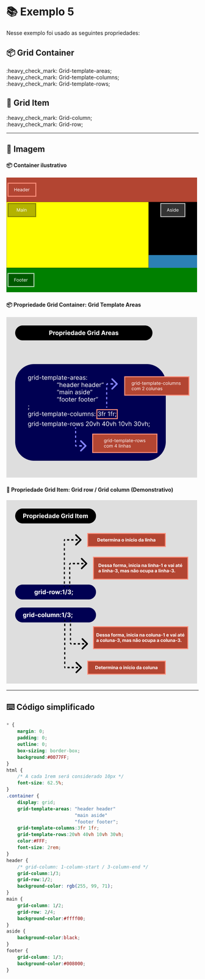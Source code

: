 # :books: Exemplo 5

<p>Nesse exemplo foi usado as seguintes propriedades:</p>

## :package: Grid Container
<p>
    :heavy_check_mark: Grid-template-areas;<br>     
    :heavy_check_mark: Grid-template-columns;<br>
    :heavy_check_mark: Grid-template-rows;<br>                              
</p>

## :pencil: Grid Item

<p>                       
    :heavy_check_mark: Grid-column;<br>    
    :heavy_check_mark: Grid-row;<br>    
</p>

---

## :art: Imagem 

#### :package: Container ilustrativo

<img alt="container" src="./../img/img-ex-5.png">

#### :package: Propriedade Grid Container: Grid Template Areas

<img alt="container" src="./../img/img-ex-5.1.png">

#### :pencil: Propriedade Grid Item: Grid row / Grid column (Demonstrativo)

<img alt="container" src="./../img/img-ex-4.2.png">


---

## :keyboard: Código simplificado

```css
* {
    margin: 0;
    padding: 0;
    outline: 0;
    box-sizing: border-box;
    background:#0077FF;    
}
html {
    /* A cada 1rem será considerado 10px */
    font-size: 62.5%;
}
.container {
    display: grid;    
    grid-template-areas: "header header"
                         "main aside"       
                         "footer footer";
    grid-template-columns:3fr 1fr;
    grid-template-rows:20vh 40vh 10vh 30vh;                           
    color:#FFF;
    font-size: 2rem;
}
header {
    /* grid-column: 1-column-start / 3-column-end */        
    grid-column:1/3;
    grid-row:1/2;
    background-color: rgb(255, 99, 71);          
}
main {            
    grid-column: 1/2;
    grid-row: 2/4;
    background-color:#ffff00;    
}
aside {            
    background-color:black;    
}
footer {              
    grid-column: 1/3;
    background-color:#008000;
}
```